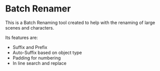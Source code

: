 # Batch Renamer

This is a Batch Renaming tool created to help with the renaming of large scenes and characters. 

Its features are:
- Suffix and Prefix
- Auto-Suffix based on object type
- Padding for numbering
- In line search and replace

